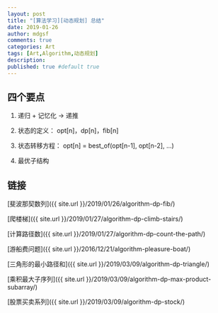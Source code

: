 ```yaml
---
layout: post
title: "[算法学习][动态规划] 总结"
date: 2019-01-26
author: mdgsf
comments: true
categories: Art
tags: [Art,Algorithm,动态规划]
description:
published: true #default true
---
```


## 四个要点

1. 递归 + 记忆化 -> 递推

2. 状态的定义： opt[n]，dp[n]，fib[n]

3. 状态转移方程： opt[n] = best_of(opt[n-1], opt[n-2], ...)

4. 最优子结构

## 链接

[斐波那契数列]({{ site.url }}/2019/01/26/algorithm-dp-fib/)

[爬楼梯]({{ site.url }}/2019/01/27/algorithm-dp-climb-stairs/)

[计算路径数]({{ site.url }}/2019/01/27/algorithm-dp-count-the-path/)

[游船费问题]({{ site.url }}/2016/12/21/algorithm-pleasure-boat/)

[三角形的最小路径和]({{ site.url }}/2019/03/09/algorithm-dp-triangle/)

[乘积最大子序列]({{ site.url }}/2019/03/09/algorithm-dp-max-product-subarray/)

[股票买卖系列]({{ site.url }}/2019/03/09/algorithm-dp-stock/)
